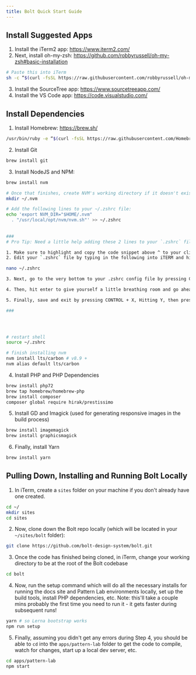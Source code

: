 ```yaml
---
title: Bolt Quick Start Guide
---
```


## Install Suggested Apps

1. Install the iTerm2 app: https://www.iterm2.com/
2. Next, install oh-my-zsh: https://github.com/robbyrussell/oh-my-zsh#basic-installation
```bash
# Paste this into iTerm
sh -c “$(curl -fsSL https://raw.githubusercontent.com/robbyrussell/oh-my-zsh/master/tools/install.sh)”
```
3. Install the SourceTree app: https://www.sourcetreeapp.com/
4. Install the VS Code app: https://code.visualstudio.com/



## Install Dependencies

1. Install Homebrew: https://brew.sh/
```bash
/usr/bin/ruby -e “$(curl -fsSL https://raw.githubusercontent.com/Homebrew/install/master/install)”
```

2. Install Git
```bash
brew install git
```

3. Install NodeJS and NPM:
```bash
brew install nvm

# Once that finishes, create NVM's working directory if it doesn't exist
mkdir ~/.nvm      

# Add the following lines to your ~/.zshrc file:
echo 'export NVM_DIR="$HOME/.nvm"
  . "/usr/local/opt/nvm/nvm.sh"' >> ~/.zshrc
  
  
###
# Pro Tip: Need a little help adding these 2 lines to your `.zshrc` file?

1. Make sure to highlight and copy the code snippet above ^ to your clipboard ( CMD + C )
2. Edit your `.zshrc` file by typing in the following into iTERM and hitting enter: 

nano ~/.zshrc

3. Next, go to the very bottom to your .zshrc config file by pressing CONTROL + V a few times to quickly jump to the bottom of the file.

4. Then, hit enter to give yourself a little breathing room and go ahead and paste in the two lines copied from earlier ( CMD + V)

5. Finally, save and exit by pressing CONTROL + X, Hitting Y, then pressing enter to comform overwriting your .zshrc file

###



  
# restart shell
source ~/.zshrc

# finish installing nvm
nvm install lts/carbon # v8.9 +
nvm alias default lts/carbon
```

4. Install PHP and PHP Dependencies
```bash
brew install php72
brew tap homebrew/homebrew-php
brew install composer
composer global require hirak/prestissimo
```

5. Install GD and Imagick (used for generating responsive images in the build process)
```bash
brew install imagemagick
brew install graphicsmagick
```

6. Finally, install Yarn
```bash
brew install yarn
```


## Pulling Down, Installing and Running Bolt Locally

1. In iTerm, create a `sites` folder on your machine if you don't already have one created.
```bash
cd ~/
mkdir sites
cd sites
```

2. Now, clone down the Bolt repo locally (which will be located in your `~/sites/bolt` folder):
```bash
git clone https://github.com/bolt-design-system/bolt.git
```

3. Once the code has finished being cloned, in iTerm, change your working directory to be at the root of the Bolt codebase
```bash
cd bolt
```

4. Now, run the setup command which will do all the necessary installs for running the docs site and Pattern Lab environments locally, set up the build tools, install PHP dependencies, etc. Note: this'll take a couple mins probably the first time you need to run it - it gets faster during subsequent runs!
```bash
yarn # so Lerna bootstrap works
npm run setup
```

5. Finally, assuming you didn't get any errors during Step 4, you should be able to `cd` into the `apps/pattern-lab` folder to get the code to compile, watch for changes, start up a local dev server, etc.
```bash
cd apps/pattern-lab
npm start
```

